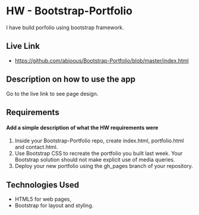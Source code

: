 # HW - Bootstrap-Portfolio 

I have build porfolio using bootstrap framework. 


## Live Link
 - https://github.com/abioous/Bootstrap-Portfolio/blob/master/index.html

## Description on how to use the app

Go to the live link to see page design.

## Requirements
#### Add a simple description of what the HW requirements were

1. Inside your Bootstrap-Portfolio repo, create index.html, portfolio.html and contact.html.
2. Use Bootstrap CSS to recreate the portfolio you built last week. Your Bootstrap solution should not make explicit use of media queries.
3. Deploy your new portfolio using the gh_pages branch of your repository.



## Technologies Used

- HTML5 for web pages,
- Bootstrap for layout and styling.
